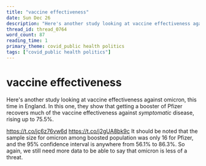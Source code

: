 ```yaml
---
title: "vaccine effectiveness"
date: Sun Dec 26
description: "Here's another study looking at vaccine effectiveness against omicron, this time in England."
thread_id: thread_0764
word_count: 87
reading_time: 1
primary_theme: covid_public health politics
tags: ["covid_public health politics"]
---
```


# vaccine effectiveness

Here's another study looking at vaccine effectiveness against omicron, this time in England. In this one, they show that getting a booster of Pfizer recovers much of the vaccine effectiveness against *symptomatic* disease, rising up to 75.5%.

https://t.co/jc6z76vw6d https://t.co/j2gUA8bk9c It should be noted that the sample size for omicron among boosted population was only 16 for Pfizer, and the 95% confidence interval is anywhere from 56.1% to 86.3%. So again, we still need more data to be able to say that omicron is less of a threat.